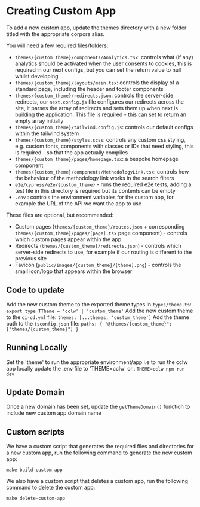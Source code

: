 # Creating Custom App

To add a new custom app, update the themes directory with a new folder titled
with the appropriate corpora alias.

You will need a few required files/folders:

- `themes/{custom_theme}/components/Analytics.tsx`: controls what (if any)
  analytics should be activated when the user consents to cookies, this is
  required in our next configs, but you can set the return value to null whilst
  developing.
- `themes/{custom_theme}/layouts/main.tsx`: controls the display of a standard
  page, including the header and footer components
- `themes/{custom_theme}/redirects.json`: controls the server-side redirects, our
  `next.config.js` file configures our redirects across the site, it parses the
  array of redirects and sets them up when next is building the application. This
  file is required - this can set to return an empty array initially
- `themes/{custom_theme}/tailwind.config.js`: controls our default configs within
  the tailwind system
- `themes/{custom_theme}/styles.scss`: controls any custom css styling, e.g.
  custom fonts, components with classes or IDs that need styling, this is
  required - so that the app actually compiles
- `themes/{custom_theme}/pages/homepage.tsx`: a bespoke homepage component
- `themes/{custom_theme}/components/MethodologyLink.tsx`: controls how the
  behaviour of the methodology link works in the search filters
- `e2e/cypress/e2e/{custom_theme}` - runs the required e2e tests, adding a test
  file in this directory is required but its contents can be empty
- `.env` : controls the environment variables for the custom app, for example
  the URL of the API we want the app to use

These files are optional, but recommended:

- Custom pages (`themes/{custom_theme}/routes.json` + corresponding
  `themes/{custom_theme}/pages/[page].tsx` page component) - controls which
  custom pages appear within the app
- Redirects (`themes/{custom_theme}/redirects.json`) - controls which server-side
  redirects to use, for example if our routing is different to the previous site
- Favicon (`public/images/{custom_theme}/[theme].png`) - controls the small
  icon/logo that appears within the browser

## Code to update

Add the new custom theme to the exported theme types in `types/theme.ts`:
`export type TTheme = 'cclw' | 'custom_theme'`
Add the new custom theme to the `ci-cd.yml` file:
`themes: [...themes, 'custom_theme']`
Add the theme path to the `tsconfig.json` file:
`paths: { "@themes/{custom_theme}": ["themes/{custom_theme}"] }`

## Running Locally

Set the 'theme' to run the appropriate environment/app i.e to run the cclw app
locally update the .env file to 'THEME=cclw' or.. `THEME=cclw npm run dev`

## Update Domain

Once a new domain has been set, update the `getThemeDomain()` function to include
new custom app domain name

## Custom scripts

We have a custom script that generates the required files and directories for a
new custom app, run the following command to generate the new custom app:

`make build-custom-app`

We also have a custom script that deletes a custom app, run the following command
to delete the custom app:

`make delete-custom-app`
